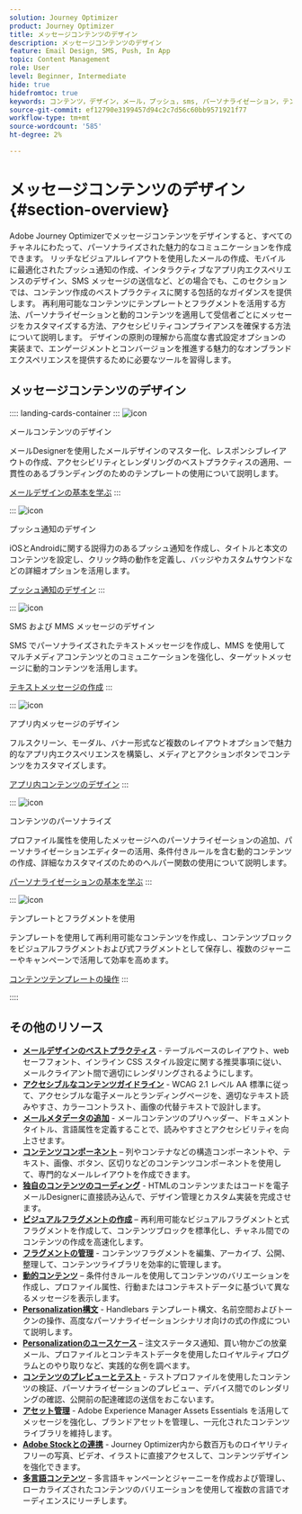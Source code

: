 ```yaml
---
solution: Journey Optimizer
product: Journey Optimizer
title: メッセージコンテンツのデザイン
description: メッセージコンテンツのデザイン
feature: Email Design, SMS, Push, In App
topic: Content Management
role: User
level: Beginner, Intermediate
hide: true
hidefromtoc: true
keywords: コンテンツ，デザイン，メール，プッシュ，sms, パーソナライゼーション，テンプレート
source-git-commit: ef12790e3199457d94c2c7d56c60bb9571921f77
workflow-type: tm+mt
source-wordcount: '585'
ht-degree: 2%

---
```


# メッセージコンテンツのデザイン{#section-overview}

Adobe Journey Optimizerでメッセージコンテンツをデザインすると、すべてのチャネルにわたって、パーソナライズされた魅力的なコミュニケーションを作成できます。 リッチなビジュアルレイアウトを使用したメールの作成、モバイルに最適化されたプッシュ通知の作成、インタラクティブなアプリ内エクスペリエンスのデザイン、SMS メッセージの送信など、どの場合でも、このセクションでは、コンテンツ作成のベストプラクティスに関する包括的なガイダンスを提供します。 再利用可能なコンテンツにテンプレートとフラグメントを活用する方法、パーソナライゼーションと動的コンテンツを適用して受信者ごとにメッセージをカスタマイズする方法、アクセシビリティコンプライアンスを確保する方法について説明します。 デザインの原則の理解から高度な書式設定オプションの実装まで、エンゲージメントとコンバージョンを推進する魅力的なオンブランドエクスペリエンスを提供するために必要なツールを習得します。

## メッセージコンテンツのデザイン

:::: landing-cards-container
:::
![icon](https://cdn.experienceleague.adobe.com/icons/email.svg)

メールコンテンツのデザイン

メールDesignerを使用したメールデザインのマスター化、レスポンシブレイアウトの作成、アクセシビリティとレンダリングのベストプラクティスの適用、一貫性のあるブランディングのためのテンプレートの使用について説明します。

[メールデザインの基本を学ぶ](../email/get-started-email-design.md)
:::

:::
![icon](https://cdn.experienceleague.adobe.com/icons/mobile.svg?lang=ja)

プッシュ通知のデザイン

iOSとAndroidに関する説得力のあるプッシュ通知を作成し、タイトルと本文のコンテンツを設定し、クリック時の動作を定義し、バッジやカスタムサウンドなどの詳細オプションを活用します。

[プッシュ通知のデザイン](../push/design-push.md)
:::

:::
![icon](https://cdn.experienceleague.adobe.com/icons/chat.svg)

SMS および MMS メッセージのデザイン

SMS でパーソナライズされたテキストメッセージを作成し、MMS を使用してマルチメディアコンテンツとのコミュニケーションを強化し、ターゲットメッセージに動的コンテンツを活用します。

[テキストメッセージの作成](../sms/create-sms.md)
:::

:::
![icon](https://cdn.experienceleague.adobe.com/icons/device-mobile.svg)

アプリ内メッセージのデザイン

フルスクリーン、モーダル、バナー形式など複数のレイアウトオプションで魅力的なアプリ内エクスペリエンスを構築し、メディアとアクションボタンでコンテンツをカスタマイズします。

[アプリ内コンテンツのデザイン](../in-app/design-in-app.md)
:::

:::
![icon](https://cdn.experienceleague.adobe.com/icons/personalization.svg)

コンテンツのパーソナライズ

プロファイル属性を使用したメッセージへのパーソナライゼーションの追加、パーソナライゼーションエディターの活用、条件付きルールを含む動的コンテンツの作成、詳細なカスタマイズのためのヘルパー関数の使用について説明します。

[パーソナライゼーションの基本を学ぶ](../personalization/personalize.md)
:::

:::
![icon](https://cdn.experienceleague.adobe.com/icons/duplicate.svg)

テンプレートとフラグメントを使用

テンプレートを使用して再利用可能なコンテンツを作成し、コンテンツブロックをビジュアルフラグメントおよび式フラグメントとして保存し、複数のジャーニーやキャンペーンで活用して効率を高めます。

[コンテンツテンプレートの操作](../content-management/use-content-templates.md)
:::

::::


## その他のリソース

- **[メールデザインのベストプラクティス](../email/get-started-email-design.md#best-practices)** - テーブルベースのレイアウト、web セーフフォント、インライン CSS スタイル設定に関する推奨事項に従い、メールクライアント間で適切にレンダリングされるようにします。
- **[アクセシブルなコンテンツガイドライン](../email/accessible-content.md)** - WCAG 2.1 レベル AA 標準に従って、アクセシブルな電子メールとランディングページを、適切なテキスト読みやすさ、カラーコントラスト、画像の代替テキストで設計します。
- **[メールメタデータの追加](../email/email-metadata.md)** - メールコンテンツのプリヘッダー、ドキュメントタイトル、言語属性を定義することで、読みやすさとアクセシビリティを向上させます。
- **[コンテンツコンポーネント](../email/content-components.md)** – 列やコンテナなどの構造コンポーネントや、テキスト、画像、ボタン、区切りなどのコンテンツコンポーネントを使用して、専門的なメールレイアウトを作成できます。
- **[独自のコンテンツのコーディング](../email/code-content.md)** - HTMLのコンテンツまたはコードを電子メールDesignerに直接読み込んで、デザイン管理とカスタム実装を完成させます。
- **[ビジュアルフラグメントの作成](../content-management/create-fragments.md)** – 再利用可能なビジュアルフラグメントと式フラグメントを作成して、コンテンツブロックを標準化し、チャネル間でのコンテンツの作成を高速化します。
- **[フラグメントの管理](../content-management/manage-fragments.md)** - コンテンツフラグメントを編集、アーカイブ、公開、整理して、コンテンツライブラリを効率的に管理します。
- **[動的コンテンツ](../personalization/dynamic-content.md)** – 条件付きルールを使用してコンテンツのバリエーションを作成し、プロファイル属性、行動またはコンテキストデータに基づいて異なるメッセージを表示します。
- **[Personalization構文](../personalization/personalization-syntax.md)** - Handlebars テンプレート構文、名前空間およびトークンの操作、高度なパーソナライゼーションシナリオ向けの式の作成について説明します。
- **[Personalizationのユースケース](../personalization/personalization-use-case.md)** – 注文ステータス通知、買い物かごの放棄メール、プロファイルとコンテキストデータを使用したロイヤルティプログラムとのやり取りなど、実践的な例を調べます。
- **[コンテンツのプレビューとテスト](../content-management/preview-test.md)** - テストプロファイルを使用したコンテンツの検証、パーソナライゼーションのプレビュー、デバイス間でのレンダリングの確認、公開前の配達確認の送信をおこないます。
- **[アセット管理](../integrations/assets.md)** - Adobe Experience Manager Assets Essentials を活用してメッセージを強化し、ブランドアセットを管理し、一元化されたコンテンツライブラリを維持します。
- **[Adobe Stockとの連携](../integrations/stock.md)** - Journey Optimizer内から数百万ものロイヤリティフリーの写真、ビデオ、イラストに直接アクセスして、コンテンツデザインを強化できます。
- **[多言語コンテンツ](../content-management/multilingual-gs.md)** – 多言語キャンペーンとジャーニーを作成および管理し、ローカライズされたコンテンツのバリエーションを使用して複数の言語でオーディエンスにリーチします。

